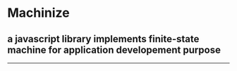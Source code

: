 # Machinize
## a javascript library implements finite-state machine for application developement purpose
---

